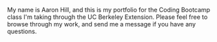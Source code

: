 My name is Aaron Hill, and this is my portfolio for the Coding Bootcamp class I'm taking through the UC Berkeley Extension.  Please feel free to browse through my work, and send me a message if you have any questions.